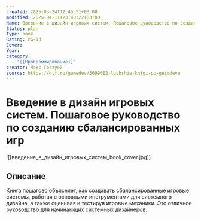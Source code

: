 ```yaml
---
created: 2025-03-24T12:45:51+03:00
modified: 2025-04-11T23:40:22+03:00
Name: Введение в дизайн игровых систем. Пошаговое руководство по созданию сбалансированных игр
Status: plan
Type: book
Rating: PG-13
Cover: 
Year: 
category:
  - "[[Программирование]]"
creator: Макс Гезэуей
source: https://dtf.ru/gamedev/3099012-luchshie-knigi-po-geimdevu
---
```


# Введение в дизайн игровых систем. Пошаговое руководство по созданию сбалансированных игр

![[введение_в_дизайн_игровых_систем_book_cover.jpg]]



## Описание

Книга пошагово объясняет, как создавать сбалансированные игровые системы, работая с основными инструментами для системного дизайна, а также оценивая и тестируя игровые механики. Это отличное руководство для начинающих системных дизайнеров.
